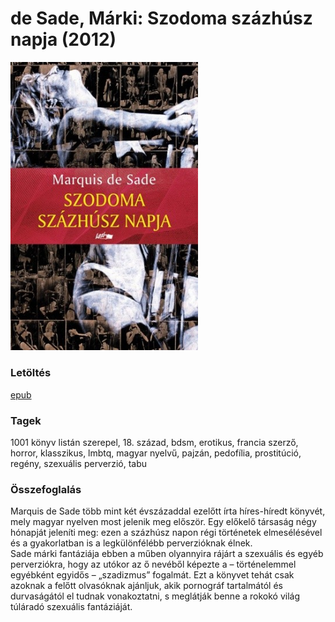 # <a name="id_1216">de Sade, Márki: Szodoma százhúsz napja (2012)</a>
<img src="https://github.com/BercziSandor/calibre_lib/raw/main/de%20Sade%2C%20Marki/Szodoma%20szazhusz%20napja%20%281216%29/cover.jpg" alt="cover" width="300"/>

### Letöltés
[epub](https://github.com/BercziSandor/calibre_lib/raw/main/de%20Sade%2C%20Marki/Szodoma%20szazhusz%20napja%20%281216%29/Szodoma%20szazhusz%20napja%20-%20de%20Sade%2C%20Marki.epub)

### Tagek
1001 könyv listán szerepel, 18. század, bdsm, erotikus, francia szerző, horror, klasszikus, lmbtq, magyar nyelvű, pajzán, pedofília, prostitúció, regény, szexuális perverzió, tabu

### Összefoglalás
<div>
<p>Marquis de Sade több mint két évszázaddal ezelőtt írta híres-híredt könyvét, mely magyar nyelven most jelenik meg először. Egy előkelő társaság négy hónapját jeleníti meg: ezen a százhúsz napon régi történetek elmesélésével és a gyakorlatban is a legkülönfélébb perverzióknak élnek.<br>Sade márki fantáziája ebben a műben olyannyira rájárt a szexuális és egyéb perverziókra, hogy az utókor az ő nevéből képezte a – történelemmel egyébként egyidős – „szadizmus” fogalmát. Ezt a könyvet tehát csak azoknak a felőtt olvasóknak ajánljuk, akik pornográf tartalmától és durvaságától el tudnak vonakoztatni, s meglátják benne a rokokó világ túláradó szexuális fantáziáját.</p></div>


